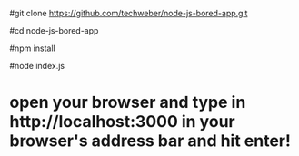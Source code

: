 #git clone https://github.com/techweber/node-js-bored-app.git

#cd node-js-bored-app

#npm install

#node index.js

# open your browser and type in http://localhost:3000 in your browser's address bar and hit enter!
